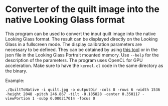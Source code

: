 # Converter of the quilt image into the native Looking Glass format
This program can be used to convert the input quilt image into the native Looking Glass format. The result can be displayed directly on the Looking Glass in a fullscreen mode. The display calibration parameters are necessary to be defined. They can be obtained by using [this tool](https://github.com/ichlubna/getLKGCalibration) or in the json file in the Looking Glass Portrait mounted memory. Use `--help` for the description of the parameters. The program uses OpenCL for GPU acceleration. Make sure to have the `kernel.cl` code in the same directory as the binary.

Example:
```
./QuiltToNative -i quilt.jpg -o outputDir -cols 8 -rows 6 -width 1536 -height 2048 -pitch 246.867 -tilt -0.185828 -center 0.350117 -viewPortion 1 -subp 0.000217014 -focus 0
```
